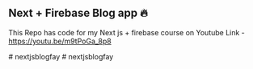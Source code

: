 ## Next + Firebase Blog app 🔥

This Repo has code for my Next js + firebase course on Youtube
Link - https://youtu.be/m9tPoGa_8p8

#   n e x t j s b l o g f a y  
 #   n e x t j s b l o g f a y  
 